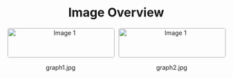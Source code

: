 <h1 style ="text-align: center;"> Image Overview </h1>
<div style="display: flex; flex-wrap: wrap; gap: 10px; justify-content: center;">
<div style="flex: 1 1 calc(33.333% - 20px); max-width: 300px; text-align: center;">
<img src="https://media.evkx.net/multimedia/guides/checkingbatteryhealth/graph1_xst.jpg" alt="Image 1" style="width: 100%; border: 1px solid #ddd; border-radius: 5px;">
<p>graph1.jpg</p>
</div>
<div style="flex: 1 1 calc(33.333% - 20px); max-width: 300px; text-align: center;">
<img src="https://media.evkx.net/multimedia/guides/checkingbatteryhealth/graph2_xst.jpg" alt="Image 1" style="width: 100%; border: 1px solid #ddd; border-radius: 5px;">
<p>graph2.jpg</p>
</div>
</div>
